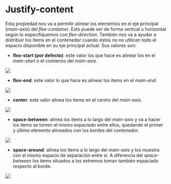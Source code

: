 # Justify-content

Esta propiedad nos va a permitir alinear los elementos en el eje principal \(_main-axis_\) del _flex-container_. Esto puede ser de forma vertical u horizontal según lo especifiquemos con _flex-direction_. También nos va a ayudar a distribuir los items en el contenedor cuando éstos no no utilicen todo el espacio disponible en su eje principal actual. Sus valores son:

* **flex-start \(por defecto\)**: este valor los que hace es alinear los en el _main-start_ o el comienzo del _main-axis_.

![](https://lh3.googleusercontent.com/0lhukbniVVfRHhJcxaxPUu8faIDagbXsoA0D2jUPWRH4wrgfrCaww3dZbKcSI-zpJwIGXd9sZLW_ELVZJqjwa42VZj94UQ--h2Fz3uCCZsSN7mOSHCwKeEUfm6ckT4e1vGONhjB7)

* **flex-end**: este valor lo que hace es alinear los items en el _main-end_.

![](https://lh3.googleusercontent.com/3PzZ3XfMOLD_Vqs33uzV2X5R8pdEyDyxMx32Oc2gXsDpnFIPXOUIL2XGpAayOGBtMdtNPDRIvgR4roI7h31PcKv_9rBcnBowLxVB2NIHseKFpTUdX1-9mk0GrCRv3lELS7aihbXl)

* **center**: este valor alinea los items en el centro del _main-axis_.

![](https://lh5.googleusercontent.com/Q6TLB3TlxHdZGBEJyc04SbaU8R1jU0OrXSLE_9JTBR6bD1lePObCmEvVy0DuGqWQ_EgyiOhpUc9LWNcOuSdvjZjXWn-ZNEgzCGRj-R1n8cJjRgTAmdjmnsr5r78uFXqk91YAQtNp)

* **space-between**: alinea los items a lo largo del _main-axis_ y va a hacer los items se tomen el mismo espaciado entre ellos, quedando el primer y último elemento alineados con los bordes del contenedor.

![](https://lh5.googleusercontent.com/pzoJUoabSZBx_b6Z1lqjhIFMgv_fpd1i_nooMBjDv5FoCvV6JIatB4Cjw2ZvCBdZ7TBdG8qV2oj01LIEVSGoSr7Rvb7CDGZuSnDOKtjdAL-wW7lU5aW8AgrJXF4VCcl_iiSbkKz6)

* **space-around**: alinea los items a lo largo del _main-axis_  y los muestra con el mismo espacio de separación entre sí. A diferencia del _space-between_ los items situados a los extremos toman también espaciado respecto al borde.

![](https://lh6.googleusercontent.com/18OwbHZSPnXAenVQTKsIfhgjC0D4ibo9oqQ45EjcolibXCpI_7n7fcjohbp0TtdS2wk693pHl6HgfitUNQ7KbTK29eeaZsCYO0JUXtJKy-72XL-mwSQelo5u1joCKuyasQdFRhn_)

